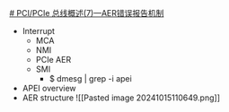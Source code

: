 
[# PCI/PCIe 总线概述(7)—AER错误报告机制](https://example61560.wordpress.com/2016/06/30/pcipcie-%E6%80%BB%E7%BA%BF%E6%A6%82%E8%BF%B07-aer%E9%94%99%E8%AF%AF%E6%8A%A5%E5%91%8A%E6%9C%BA%E5%88%B6/)
* Interrupt 
	* MCA
	* NMI
	* PCIe AER
	* SMI
		* $ dmesg | grep -i apei
* APEI overview
* AER structure
  ![[Pasted image 20241015110649.png]]


